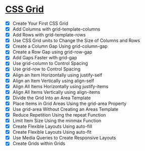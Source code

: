 # [CSS Grid](https://learn.freecodecamp.org/responsive-web-design/css-grid/)

- [x] Create Your First CSS Grid
- [x] Add Columns with grid-template-columns
- [x] Add Rows with grid-template-rows
- [x] Use CSS Grid units to Change the Size of Columns and Rows
- [x] Create a Column Gap Using grid-column-gap
- [x] Create a Row Gap using grid-row-gap
- [x] Add Gaps Faster with grid-gap
- [x] Use grid-column to Control Spacing
- [x] Use grid-row to Control Spacing
- [x] Align an Item Horizontally using justify-self
- [x] Align an Item Vertically using align-self
- [x] Align All Items Horizontally using justify-items
- [x] Align All Items Vertically using align-items
- [x] Divide the Grid Into an Area Template
- [x] Place Items in Grid Areas Using the grid-area Property
- [x] Use grid-area Without Creating an Areas Template
- [x] Reduce Repetition Using the repeat Function
- [x] Limit Item Size Using the minmax Function
- [x] Create Flexible Layouts Using auto-fill
- [x] Create Flexible Layouts Using auto-fit
- [x] Use Media Queries to Create Responsive Layouts
- [x] Create Grids within Grids